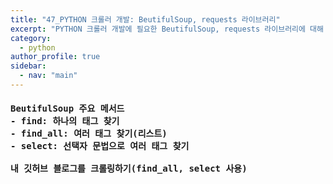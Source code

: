 ```yaml
---
title: "47_PYTHON 크롤러 개발: BeutifulSoup, requests 라이브러리"
excerpt: "PYTHON 크롤러 개발에 필요한 BeutifulSoup, requests 라이브러리에 대해 학습 후 정리"
category: 
  - python
author_profile: true
sidebar:
  - nav: "main" 
---
```

<h4>
<pre>
BeutifulSoup 주요 메서드
- find: 하나의 태그 찾기
- find_all: 여러 태그 찾기(리스트)
- select: 선택자 문법으로 여러 태그 찾기<br>
내 깃허브 블로그를 크롤링하기(find_all, select 사용)
</pre>
</h4>
<script src="https://gist.github.com/nyj001012/1eb9d9a58cc80584b2f058156043ff0b.js"></script>
